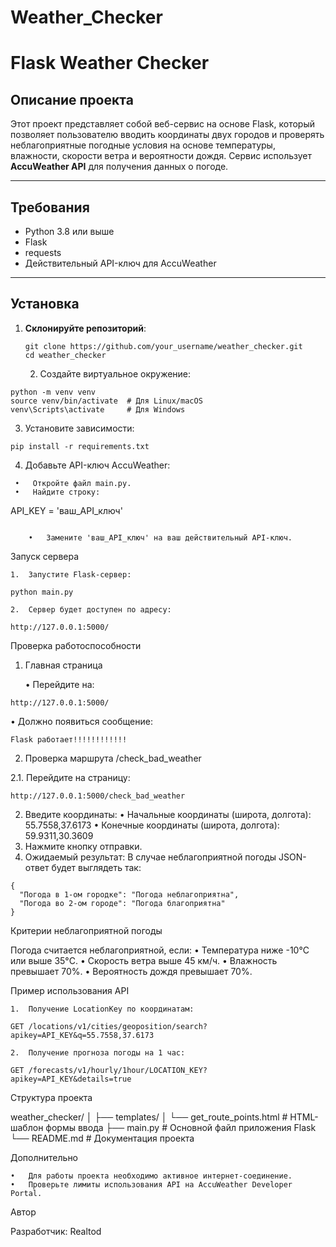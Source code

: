 # Weather_Checker

# Flask Weather Checker

## Описание проекта
Этот проект представляет собой веб-сервис на основе Flask, который позволяет пользователю вводить координаты двух городов и проверять неблагоприятные погодные условия на основе температуры, влажности, скорости ветра и вероятности дождя. Сервис использует **AccuWeather API** для получения данных о погоде.

---

## **Требования**
- Python 3.8 или выше
- Flask
- requests
- Действительный API-ключ для AccuWeather

---

## **Установка**

1. **Склонируйте репозиторий**:
   ```
   git clone https://github.com/your_username/weather_checker.git
   cd weather_checker
   ```

	2.	Создайте виртуальное окружение:
```
python -m venv venv
source venv/bin/activate  # Для Linux/macOS
venv\Scripts\activate     # Для Windows
```
3.	Установите зависимости:
```
pip install -r requirements.txt
```

4.	Добавьте API-ключ AccuWeather:
   ```
	•	Откройте файл main.py.
	•	Найдите строку:
```
API_KEY = 'ваш_API_ключ'
```

	•	Замените 'ваш_API_ключ' на ваш действительный API-ключ.
```
Запуск сервера

	1.	Запустите Flask-сервер:

```python main.py```


	2.	Сервер будет доступен по адресу:

```http://127.0.0.1:5000/```

Проверка работоспособности

1. Главная страница

	•	Перейдите на:

```http://127.0.0.1:5000/```


•	Должно появиться сообщение:

```Flask работает!!!!!!!!!!!!```

2. Проверка маршрута /check_bad_weather

2.1.	Перейдите на страницу:

```http://127.0.0.1:5000/check_bad_weather```


2.	Введите координаты:
	•	Начальные координаты (широта, долгота): 55.7558,37.6173
	•	Конечные координаты (широта, долгота): 59.9311,30.3609
3.	Нажмите кнопку отправки.
4.	Ожидаемый результат:
В случае неблагоприятной погоды JSON-ответ будет выглядеть так:
```
{
  "Погода в 1-ом городке": "Погода неблагоприятна",
  "Погода во 2-ом городе": "Погода благоприятна"
}
```
Критерии неблагоприятной погоды

Погода считается неблагоприятной, если:
	•	Температура ниже -10°C или выше 35°C.
	•	Скорость ветра выше 45 км/ч.
	•	Влажность превышает 70%.
	•	Вероятность дождя превышает 70%.

Пример использования API

	1.	Получение LocationKey по координатам:

```GET /locations/v1/cities/geoposition/search?apikey=API_KEY&q=55.7558,37.6173```


	2.	Получение прогноза погоды на 1 час:

```GET /forecasts/v1/hourly/1hour/LOCATION_KEY?apikey=API_KEY&details=true```

Структура проекта

weather_checker/
│
├── templates/
│   └── get_route_points.html      # HTML-шаблон формы ввода
├── main.py                        # Основной файл приложения Flask
└── README.md                      # Документация проекта

Дополнительно

	•	Для работы проекта необходимо активное интернет-соединение.
	•	Проверьте лимиты использования API на AccuWeather Developer Portal.

Автор

Разработчик: Realtod
